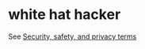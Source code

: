 # white hat hacker

See [Security, safety, and privacy terms](/style-guide/a-z-word-list-term-collections/term-collections/security-safety-privacy-terms)
